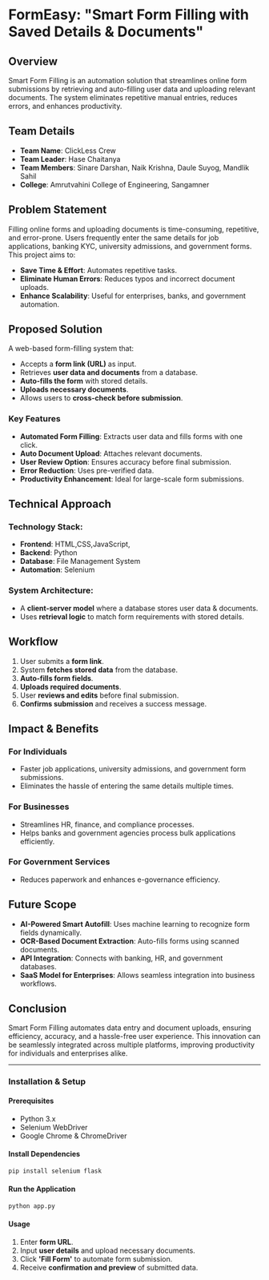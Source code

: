 # FormEasy: "Smart Form Filling with Saved Details & Documents"

## Overview
Smart Form Filling is an automation solution that streamlines online form submissions by retrieving and auto-filling user data and uploading relevant documents. The system eliminates repetitive manual entries, reduces errors, and enhances productivity.

## Team Details
- **Team Name**: ClickLess Crew  
- **Team Leader**: Hase Chaitanya  
- **Team Members**: Sinare Darshan, Naik Krishna, Daule Suyog, Mandlik Sahil  
- **College**: Amrutvahini College of Engineering, Sangamner  

## Problem Statement
Filling online forms and uploading documents is time-consuming, repetitive, and error-prone. Users frequently enter the same details for job applications, banking KYC, university admissions, and government forms. This project aims to:
- **Save Time & Effort**: Automates repetitive tasks.
- **Eliminate Human Errors**: Reduces typos and incorrect document uploads.
- **Enhance Scalability**: Useful for enterprises, banks, and government automation.

## Proposed Solution
A web-based form-filling system that:
- Accepts a **form link (URL)** as input.
- Retrieves **user data and documents** from a database.
- **Auto-fills the form** with stored details.
- **Uploads necessary documents**.
- Allows users to **cross-check before submission**.

### Key Features
- **Automated Form Filling**: Extracts user data and fills forms with one click.
- **Auto Document Upload**: Attaches relevant documents.
- **User Review Option**: Ensures accuracy before final submission.
- **Error Reduction**: Uses pre-verified data.
- **Productivity Enhancement**: Ideal for large-scale form submissions.

## Technical Approach
### Technology Stack:
- **Frontend**: HTML,CSS,JavaScript,
- **Backend**: Python
- **Database**: File Management System
- **Automation**: Selenium

### System Architecture:
- A **client-server model** where a database stores user data & documents.
- Uses **retrieval logic** to match form requirements with stored details.

## Workflow
1. User submits a **form link**.
2. System **fetches stored data** from the database.
3. **Auto-fills form fields**.
4. **Uploads required documents**.
5. User **reviews and edits** before final submission.
6. **Confirms submission** and receives a success message.

## Impact & Benefits
### For Individuals
- Faster job applications, university admissions, and government form submissions.
- Eliminates the hassle of entering the same details multiple times.

### For Businesses
- Streamlines HR, finance, and compliance processes.
- Helps banks and government agencies process bulk applications efficiently.

### For Government Services
- Reduces paperwork and enhances e-governance efficiency.

## Future Scope
- **AI-Powered Smart Autofill**: Uses machine learning to recognize form fields dynamically.
- **OCR-Based Document Extraction**: Auto-fills forms using scanned documents.
- **API Integration**: Connects with banking, HR, and government databases.
- **SaaS Model for Enterprises**: Allows seamless integration into business workflows.

## Conclusion
Smart Form Filling automates data entry and document uploads, ensuring efficiency, accuracy, and a hassle-free user experience. This innovation can be seamlessly integrated across multiple platforms, improving productivity for individuals and enterprises alike.

---

### Installation & Setup
#### Prerequisites
- Python 3.x
- Selenium WebDriver
- Google Chrome & ChromeDriver

#### Install Dependencies
```sh
pip install selenium flask 
```

#### Run the Application
```sh
python app.py
```

#### Usage
1. Enter **form URL**.
2. Input **user details** and upload necessary documents.
3. Click **'Fill Form'** to automate form submission.
4. Receive **confirmation and preview** of submitted data.


